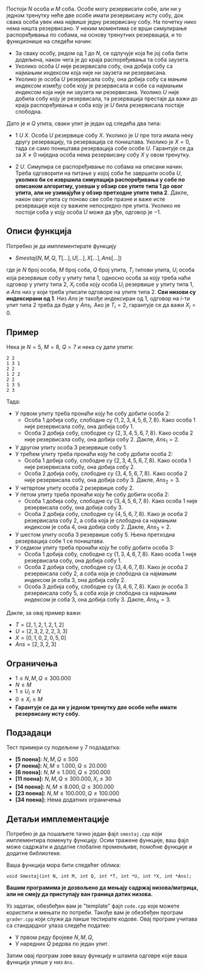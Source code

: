 ﻿
Постоји $N$ особа и $M$ соба. Особе могу резервисати собе, али ни у једном тренутку неће две особе имати резервисану исту собу, док свака особа увек има највише једну резервисану собу. На почетку нико нема ништа резервисано. У неким моментима се врши симулирање распоређивања по собама, на основу тренутних резервација, и то функционише на следећи начин:

* За сваку особу, редом од $1$ до $N$, се одлучује која ће јој соба бити додељена, након чега је до краја распоређивања та соба заузета.
* Уколико особа $U$ није резервисала собу, она добија собу са најмањим индексом која није ни заузета ни резервисана.
* Уколико је особа $U$ резервисала собу, она добија собу са мањим индексом између собе коју је резервисала и собе са најмањим индексом која није ни заузета ни резервисана. Уколико $U$ није добила собу коју је резервисала, та резервација престаје да важи до краја распоређивања и соба коју је $U$ била резервисала постаје слободна.

Дато је и $Q$ упита, сваки упит је један од следећа два типа:

* $1$ $U$ $X$. Особа $U$ резервише собу $X$. Уколико је $U$ пре тога имала неку другу резервацију, та резервација се поништава. Уколико је $X = 0$, тада се само поништава резервација собе особе $U$. Гарантује се да за $X \neq 0$ ниједна особа нема резервисану собу $X$ у овом тренутку. 

* $2$ $U$. Симулира се распоређивање по собама на описани начин. Треба одговорити на питање у којој соби ће завршити особа $U$, **уколико би се извршила симулација распоређивања у собе по описаном алгоритму, узевши у обзир све упите типа $1$ до овог упита, али не узимајући у обзир претходне упите типа $2$**. Дакле, након овог упита су поново све собе празне и важе исте резервације које су важиле непосредно пре упита. Уколико не постоји соба у коју особа $U$ може да уђе, одговор је $-1$.

## Описи функција

Потребно је да имплементирате функцију

* $Smestaj(N, M, Q, T[\dots], U[\dots], X[\dots], Ans[\ldots])$

где је $N$ број особа, $M$ број соба, $Q$ број упита, $T_i$ типови упита, $U_i$ особа која резервише собу у упиту типа $1$, односно особа за коју треба наћи одговор у упиту типа $2$, $X_i$ соба коју особа $U_i$ резервише у упиту типа $1$, и $Ans$ низ у који треба уписати одговоре на упите типа $2$. **Сви низови су индексирани од $1$**. Низ $Ans$ је такође индексиран од $1$, одговор на $i$-ти упит типа $2$ треба да буде у $Ans_i$. Ако је $T_i = 2$, гарантује се да важи $X_i = 0$.

## Пример

Нека је $N=5$, $M=8$, $Q=7$ и нека су дати упити:
```
2 2
1 3 1
2 2
1 2 2
2 2
1 3 5
2 3
```
Тада:

-   У првом упиту треба пронаћи коју ће собу добити особа $2$:
	-   Особа $1$ добија собу, слободне су $\{1,2,3,4,5,6,7,8\}$. Како особа $1$ није резервисала собу, она добија собу $1$.
	-   Особа $2$ добија собу, слободне су $\{2,3,4,5,6,7,8\}$. Како особа $2$ није резервисала собу, она добија собу $2$. Дакле, $Ans_1 = 2$.
-   У другом упиту особа $3$ резервише собу $1$.
-   У трећем упиту треба пронаћи коју ће собу добити особа $2$:
	-   Особа $1$ добија собу, слободне су $\{2,3,4,5,6,7,8\}$. Како особа $1$ није резервисала собу, она добија собу $2$.
	-   Особа $2$ добија собу, слободне су $\{3,4,5,6,7,8\}$. Како особа $2$ није резервисала собу, она добија собу $3$. Дакле, $Ans_2 = 3$.
-   У четвртом упиту особа $2$ резервише собу $2$.
-   У петом упиту треба пронаћи коју ће собу добити особа $2$:
	-   Особа $1$ добија собу, слободне су $\{3,4,5,6,7,8\}$. Како особа $1$ није резервисала собу, она добија собу $3$.
	-   Особа $2$ добија собу, слободне су $\{4,5,6,7,8\}$. Како је особа $2$ резервисала собу $2$, а соба која је слободна са најмањим индексом је соба $4$, она добија собу $2$. Дакле, $Ans_3 = 2$.
-   У шестом упиту особа $3$ резервише собу $5$. Њена претходна резервација собе $1$ се поништава.
-   У седмом упиту треба пронаћи коју ће собу добити особа $3$:
	-   Особа $1$ добија собу, слободне су $\{1,3,4,6,7,8\}$. Како особа $1$ није резервисала собу, она добија собу $1$.
	-   Особа $2$ добија собу, слободне су $\{3,4,6,7,8\}$. Како је особа $2$ резервисала собу $2$, а соба која је слободна са најмањим индексом је соба $3$, она добија собу $2$.
	-   Особа $3$ добија собу, слободне су $\{3,4,6,7,8\}$. Како је особа $3$ резервисала собу $5$, а соба која је слободна са најмањим индексом је соба $3$, она добија собу $3$. Дакле, $Ans_4 = 3$.



Дакле, за овај пример важи:

-   $T = [2,1,2,1,2,1,2]$
-   $U = [2,3,2,2,2,3,3]$
-   $X = [0,1,0,2,0,5,0]$
-   $Ans = [2,3,2,3]$

## Ограничења

-   $1 \leq N,M,Q \leq 300.000$
-   $N \leq M$
-   $1 \leq U_i \leq N$
-   $0 \leq X_i \leq M$
-   **Гарантује се да ни у једном тренутку две особе неће имати резервисану исту собу.**

## Подзадаци
Тест примери су подељени у $7$ подзадатка:

-   **[5 поена]:** $N,M,Q \leq 500$
-   **[7 поена]:** $N,M \leq 1.000, Q \leq 20.000$
-   **[6 поена]:** $N,M \leq 1.000, Q \leq 200.000$
-   **[11 поена]:** $N,M,Q \leq 300.000, X_i \leq 30$ 
-   **[14 поена]:** $N,M \leq 8.000, Q \leq 300.000$
-   **[23 поена]:** $N,M \leq 100.000, Q \leq 100.000$
-   **[34 поена]:** Нема додатних ограничења

## Детаљи имплементације

Потребно је да пошаљете тачно један фајл `smestaj.cpp` који имплементира поменуту функцију. Осим тражене функције, ваш фајл може садржати и додатне глобалне променљиве, помоћне функције и додатне библиотеке.

Ваша функција мора бити следећег облика:

`void Smestaj(int N, int M, int Q, int *T, int *U, int *X, int *Ans);`

**Вашим програмима је дозвољено да мењају садржај низова/матрица, али не смеју да приступају ван граница датих низова.**

Уз задатак, обезбеђен вам је "template" фајл `code.cpp` које можете користити и мењати по потреби. Такође вам је обезбеђен програм `grader.cpp` који служи да лакше тестирате кодове. Овај програм учитава са стандардног улаза следеће податке:

* У првом реду бројеве $N, M, Q$,
* У наредних $Q$ редова по један упит.

Затим овај програм зове вашу функцију и штампа одговре које ваша функција упише у низ `Ans`.
